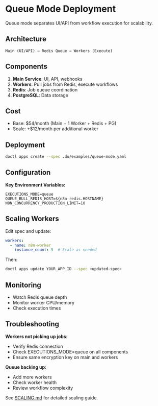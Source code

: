 # Queue Mode Deployment

Queue mode separates UI/API from workflow execution for scalability.

## Architecture

```
Main (UI/API) → Redis Queue → Workers (Execute)
```

## Components

1. **Main Service**: UI, API, webhooks
2. **Workers**: Pull jobs from Redis, execute workflows
3. **Redis**: Job queue coordination
4. **PostgreSQL**: Data storage

## Cost

- Base: $54/month (Main + 1 Worker + Redis + PG)
- Scale: +$12/month per additional worker

## Deployment

```bash
doctl apps create --spec .do/examples/queue-mode.yaml
```

## Configuration

**Key Environment Variables:**
```
EXECUTIONS_MODE=queue
QUEUE_BULL_REDIS_HOST=${n8n-redis.HOSTNAME}
N8N_CONCURRENCY_PRODUCTION_LIMIT=10
```

## Scaling Workers

Edit spec and update:
```yaml
workers:
  - name: n8n-worker
    instance_count: 5  # Scale as needed
```

Then:
```bash
doctl apps update YOUR_APP_ID --spec <updated-spec>
```

## Monitoring

- Watch Redis queue depth
- Monitor worker CPU/memory
- Check execution times

## Troubleshooting

**Workers not picking up jobs:**
- Verify Redis connection
- Check EXECUTIONS_MODE=queue on all components
- Ensure same encryption key on main and workers

**Queue backing up:**
- Add more workers
- Check worker health
- Review workflow complexity

See [SCALING.md](../SCALING.md) for detailed scaling guide.
